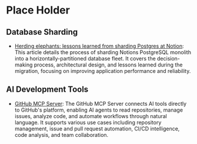 # Place Holder

## Database Sharding

- [Herding elephants: lessons learned from sharding Postgres at Notion](https://www.notion.com/blog/sharding-postgres-at-notion): This article details the process of sharding Notions PostgreSQL monolith into a horizontally-partitioned database fleet. It covers the decision-making process, architectural design, and lessons learned during the migration, focusing on improving application performance and reliability.

## AI Development Tools

- [GitHub MCP Server](https://github.com/github/github-mcp-server): The GitHub MCP Server connects AI tools directly to GitHub's platform, enabling AI agents to read repositories, manage issues, analyze code, and automate workflows through natural language. It supports various use cases including repository management, issue and pull request automation, CI/CD intelligence, code analysis, and team collaboration.